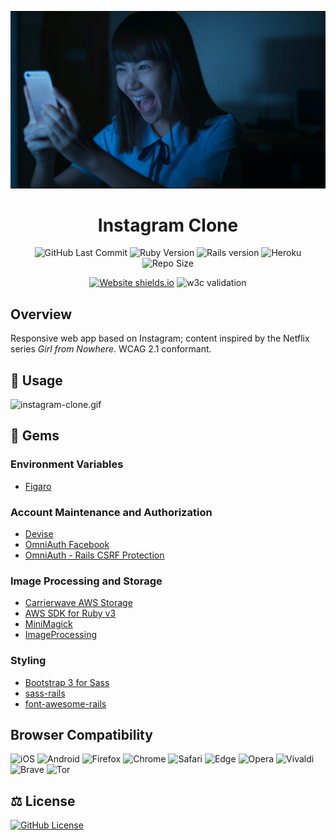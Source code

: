 <div align="center">

![nanno-phone-laugh.jpg](img/nanno-phone-laugh.jpg)

# Instagram Clone
![GitHub Last Commit](https://img.shields.io/github/last-commit/presentformyfriends/instagram-clone?color=hotpink&logo=git&logoColor=pink) ![Ruby Version](https://img.shields.io/badge/ruby-3.0.2-hotpink?logo=ruby&logoColor=pink) ![Rails version](https://img.shields.io/badge/rails-6.1.4.4-hotpink?logo=ruby&logoColor=pink) ![Heroku](https://img.shields.io/badge/platform-heroku-hotpink?logo=heroku&logoColor=pink) ![Repo Size](https://img.shields.io/github/repo-size/presentformyfriends/instagram-clone?color=hotpink&logo=github&logoColor=pink)

[![Website shields.io](https://img.shields.io/website-up-down-default-default/http/shields.io.svg?logo=ruby&logoColor=pink)](https://nannogram.herokuapp.com/) ![w3c validation](https://img.shields.io/w3c-validation/default?logo=w3c&logoColor=pink&targetUrl=https%3A%2F%2Fnannogram.herokuapp.com) 

</div>

## Overview
Responsive web app based on Instagram; content inspired by the Netflix series *Girl from Nowhere*. WCAG 2.1 conformant.

## 📝 Usage

![instagram-clone.gif](instagram-clone.gif)

## 💎 Gems

### Environment Variables
* [Figaro](https://github.com/laserlemon/figaro)

### Account Maintenance and Authorization
* [Devise](https://github.com/heartcombo/devise)
* [OmniAuth Facebook](https://github.com/simi/omniauth-facebook)
* [OmniAuth - Rails CSRF Protection](https://github.com/cookpad/omniauth-rails_csrf_protection)

### Image Processing and Storage
* [Carrierwave AWS Storage](https://github.com/carrierwaveuploader/carrierwave-aws)
* [AWS SDK for Ruby v3](https://github.com/aws/aws-sdk-ruby)
* [MiniMagick](https://github.com/minimagick/minimagick)
* [ImageProcessing](https://github.com/janko/image_processing)

### Styling
* [Bootstrap 3 for Sass](https://github.com/twbs/bootstrap-sass)
* [sass-rails](https://github.com/rails/sass-rails)
* [font-awesome-rails](https://github.com/bokmann/font-awesome-rails)

## Browser Compatibility

![iOS](https://img.shields.io/badge/iOS-15.0-hotpink?logo=apple&logoColor=pink) ![Android](https://img.shields.io/badge/android-12-hotpink?logo=android&logoColor=pink) ![Firefox](https://img.shields.io/badge/firefox-96.0.3-hotpink?logo=firefox&logoColor=pink) ![Chrome](https://img.shields.io/badge/chrome-101.0.4951.67-hotpink?logo=googleChrome&logoColor=pink) ![Safari](https://img.shields.io/badge/safari-14.0.3-hotpink?logo=safari&logoColor=pink) ![Edge](https://img.shields.io/badge/edge-101.0.1210.53-hotpink?logo=microsoftedge&logoColor=pink) ![Opera](https://img.shields.io/badge/opera-86.0.4363.59-hotpink?logo=opera&logoColor=pink) ![Vivaldi](https://img.shields.io/badge/vivaldi-5.2.2623.48-hotpink?logo=vivaldi&logoColor=pink) ![Brave](https://img.shields.io/badge/brave-1.38.119-hotpink?logo=brave&logoColor=pink) ![Tor](https://img.shields.io/badge/tor-11.0.13-hotpink?logo=torbrowser&logoColor=pink)

## ⚖️ License

[![GitHub License](https://img.shields.io/github/license/presentformyfriends/instagram-clone?color=hotpink)](https://github.com/presentformyfriends/instagram-clone/blob/master/LICENSE)

